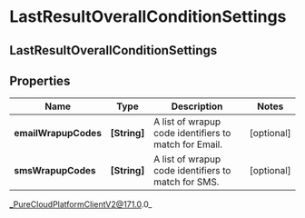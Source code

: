 # LastResultOverallConditionSettings

## LastResultOverallConditionSettings

## Properties

|Name | Type | Description | Notes|
|------------ | ------------- | ------------- | -------------|
| **emailWrapupCodes** | **[String]** | A list of wrapup code identifiers to match for Email. | [optional] |
| **smsWrapupCodes** | **[String]** | A list of wrapup code identifiers to match for SMS. | [optional] |



_PureCloudPlatformClientV2@171.0.0_
